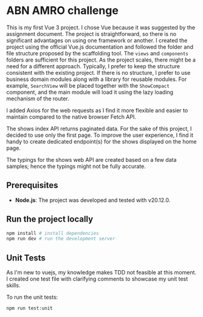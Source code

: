 # ABN AMRO challenge

This is my first Vue 3 project. I chose Vue because it was suggested by the assignment document. The project is straightforward, so there is no significant advantages on using one framework or another. I created the project using the official Vue.js documentation and followed the folder and file structure proposed by the scaffolding tool. The `views` and `components` folders are sufficient for this project. As the project scales, there might be a need for a different approach. Typically, I prefer to keep the structure consistent with the existing project. If there is no structure, I prefer to use business domain modules along with a library for reusable modules. For example, `SearchView` will be placed together with the `ShowCompact` component, and the main module will load it using the lazy loading mechanism of the router.

I added Axios for the web requests as I find it more flexible and easier to maintain compared to the native browser Fetch API.

The shows index API returns paginated data. For the sake of this project, I decided to use only the first page. To improve the user experience, I find it handy to create dedicated endpoint(s) for the shows displayed on the home page.

The typings for the shows web API are created based on a few data samples; hence the typings might not be fully accurate.

## Prerequisites

- **Node.js**: The project was developed and tested with v20.12.0.

## Run the project locally

```sh
npm install # install dependencies
npm run dev # run the development server
```

## Unit Tests

As I'm new to vuejs, my knowledge makes TDD not feasible at this moment. I created one test file with clarifying comments to showcase my unit test skills.

To run the unit tests:

```sh
npm run test:unit
```
